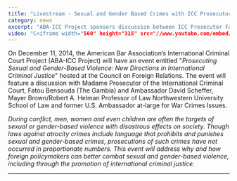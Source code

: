 ```yaml
---
title: "Livestream - Sexual and Gender Based Crimes with ICC Prosecutor"
category: news
excerpt: "ABA-ICC Project sponsors discussion between ICC Prosecutor Fatou Bensouda and Ambassador David Scheffer at Council on Foreign Relations"
video: "C<iframe width="560" height="315" src="//www.youtube.com/embed/vUjQgdLKHJI" frameborder="0" allowfullscreen></iframe>"
---
```

On December 11, 2014, the American Bar Association’s International Criminal Court Project (ABA-ICC Project) will have an event entitled "*Prosecuting Sexual and Gender-Based Violence:
New Directions in International Criminal Justice*" hosted at the Council on Foreign Relations. The event will feature a discussion with Madame Prosecutor of the International Criminal Court, Fatou Bensouda (The Gambia) and Ambassador David Scheffer, Mayer Brown/Robert A. Helman Professor of Law Northwestern University School of Law and former U.S. Ambassador at-large for War Crimes Issues. 
 
*During conflict, men, women and even children are often the targets of sexual or gender-based violence with disastrous effects on society. Though laws against atrocity crimes include language that prohibits and punishes sexual and gender-based crimes, prosecutions of such crimes have not occurred in proportionate numbers. This event will address why and how foreign policymakers can better combat sexual and gender-based violence, including through the promotion of international criminal justice.*
 

---










